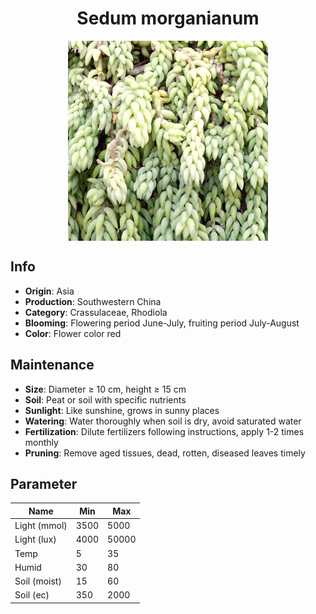 <h1 align='center'>Sedum morganianum</h1>
<p align="center">
    <img 
        align='center'
        width='320'
        src="../images/sedum morganianum.png" 
        alt='Sedum morganianum' />
</p>

## Info

 - **Origin**: Asia
 - **Production**: Southwestern China
 - **Category**: Crassulaceae, Rhodiola
 - **Blooming**: Flowering period June-July, fruiting period July-August
 - **Color**: Flower color red

## Maintenance

 - **Size**: Diameter ≥ 10 cm, height ≥ 15 cm
 - **Soil**: Peat or soil with specific nutrients
 - **Sunlight**: Like sunshine, grows in sunny places
 - **Watering**: Water thoroughly when soil is dry, avoid saturated water
 - **Fertilization**: Dilute fertilizers following instructions, apply 1-2 times monthly
 - **Pruning**: Remove aged tissues, dead, rotten, diseased leaves timely

## Parameter

| Name         | Min  | Max   |
|--------------|------|-------|
| Light (mmol) | 3500 | 5000  |
| Light (lux)  | 4000 | 50000 |
| Temp         | 5    | 35    |
| Humid        | 30   | 80    |
| Soil (moist) | 15   | 60    |
| Soil (ec)    | 350  | 2000  |